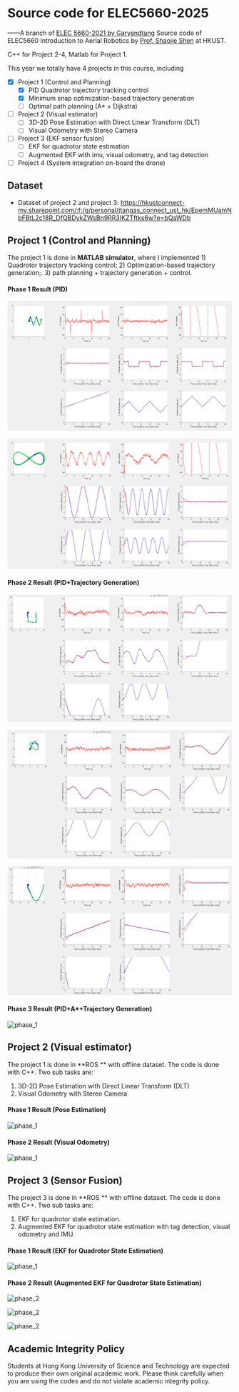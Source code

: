 # Source code for ELEC5660-2025
——A branch of [ELEC 5660-2021 by Garyandtang](https://github.com/Garyandtang/ELEC5660-2021)
Source code of ELEC5660 Introduction to Aerial Robotics by [Prof. Shaojie Shen](https://facultyprofiles.ust.hk/profiles.php?profile=shaojie-shen-eeshaojie/) at HKUST.

C++ for Project 2-4, Matlab for Project 1.

This year we totally have 4 projects in this course, including 

- [x] Project 1 (Control and Planning)
  - [x] PID Quadrotor trajectory tracking control
  - [x] Minimum snap optimization-based trajectory generation
  - [ ] Optimal path planning (A* + Dijkstra)
- [ ] Project 2 (Visual estimator)
  - [ ] 3D-2D Pose Estimation with Direct  Linear Transform (DLT)
  - [ ] Visual Odometry with Stereo Camera
- [ ] Project 3 (EKF sensor fusion)
  - [ ] EKF for quadrotor state estimation
  - [ ] Augmented EKF with imu, visual odometry, and tag detection
- [ ] Project 4 (System integration on-board the drone)

## Dataset
* Dataset of project 2 and project 3: https://hkustconnect-my.sharepoint.com/:f:/g/personal/jtangas_connect_ust_hk/EpemMUamNbFBtL2c18R_DfQBDykZWsBn9RR3IKZTftks6w?e=bQaWDb

## Project 1 (Control and Planning)

The project 1 is done in **MATLAB simulator**, where I implemented 1) Quadrotor trajectory tracking control; 2) Optimization-based trajectory generation;. 3) path planning + trajectory generation + control.

#### Phase 1 Result (PID)

![phase_1](project1/proj1phase1/figure/diamond.png)

![phase_1](project1/proj1phase1/figure/figure8.png)

#### Phase 2 Result (PID+Trajectory Generation)

![phase_2](project1/proj1phase2/imgs/path3.png)

![phase_2](project1/proj1phase2/imgs/path5.png)

![phase_2](project1/proj1phase2/imgs/path6.png)

#### Phase 3 Result (PID+A*+Trajectory Generation)

![phase_1](project1/proj1phase3/code/img/path2.jpg)

## Project 2 (Visual estimator)

The project 1 is done in **ROS ** with offline dataset. The code is done with C++. Two sub tasks are:

1. 3D-2D Pose Estimation with Direct  Linear Transform (DLT)
2. Visual Odometry with Stereo Camera

#### Phase 1 Result (Pose Estimation)

![phase_1](project2/project2phase1/tag_detector/document/proj2phase1_result.png)

#### Phase 2 Result (Visual Odometry)

![phase_1](project2/project2phase2/img/project2phase2_result.png)



## Project 3 (Sensor Fusion)

The project 3 is done in **ROS ** with offline dataset. The code is done with C++. Two sub tasks are:

1. EKF for quadrotor state estimation.
2.   Augmented EKF for quadrotor state estimation with tag detection, visual odometry and IMU.

#### Phase 1 Result (EKF for Quadrotor State Estimation)

![phase_1](project3/project3phase1/img/EKF_result_RVIZ.png)



#### Phase 2 Result (Augmented EKF for Quadrotor State Estimation)

![phase_2](project3/project3phase2/img/AEKF_odom.png)

![phase_2](project3/project3phase2/img/AEKF_simple.png)

![phase_2](project3/project3phase2/img/AEKF_vo.png)

## Academic Integrity Policy

Students at Hong Kong University of Science and Technology are expected to produce their own  original academic work. Please think carefully when you are using the  codes and do not violate academic integrity policy.
